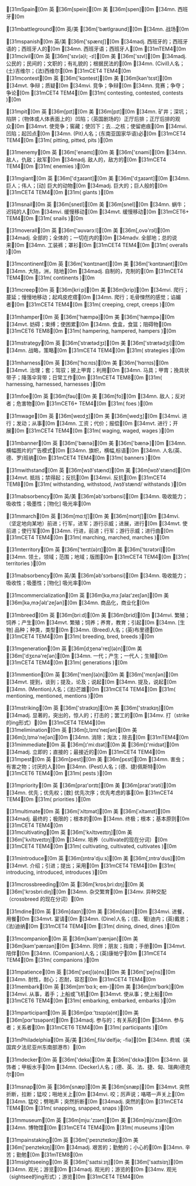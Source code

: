 [31mSpain[0m
英 [36m[spein][0m  美 [36m[spen][0m
[34mn. 西班牙[0m

[31mbattleground[0m
英/美 [36m['bætlɡraund][0m
[34mn. 战场[0m

[31mspanish[0m
英/美 [36m['spænɪʃ][0m
[34madj. 西班牙的；西班牙语的；西班牙人的[0m
[34mn. 西班牙语；西班牙人[0m
[31mTEM4[0m  
[31mcivil[0m
英 [36m['sɪv(ə)l; -ɪl][0m  美 [36m['sɪvl][0m
[34madj. 公民的；民间的；文职的；有礼貌的；根据民法的[0m
[34mn. (Civil)人名；(土)吉维尔；(法)西维尔[0m
[31mCET4 TEM4[0m  
[31mcontest[0m
英 [36m['kɒntest][0m  美 [36m[kən'tɛst][0m
[34mvt. 争辩；质疑[0m
[34mvi. 竞争；争辩[0m
[34mn. 竞赛；争夺；争论[0m
[31mCET4 TEM4[0m  [31m( contesting, contested, contests )[0m

[31mpit[0m
英 [36m[pɪt][0m  美 [36m[pɪt][0m
[34mn. 矿井；深坑；陷阱；（物体或人体表面上的）凹陷；（英国剧场的）正厅后排；正厅后排的观众[0m
[34mvt. 使竞争；窖藏；使凹下；去…之核；使留疤痕[0m
[34mvi. 凹陷；起凹点[0m
[34mn. (Pit)人名；(东南亚国家华语)必[0m
[31mCET4 TEM4[0m  [31m( pitting, pitted, pits )[0m

[31menemy[0m
英 [36m['enəmɪ][0m  美 [36m['ɛnəmi][0m
[34mn. 敌人，仇敌；敌军[0m
[34madj. 敌人的，敌方的[0m
[31mCET4 TEM4[0m  [31m( enemies )[0m

[31mgiant[0m
英 [36m['dʒaɪənt][0m  美 [36m['dʒaɪənt][0m
[34mn. 巨人；伟人；[动] 巨大的动物[0m
[34madj. 巨大的；巨人般的[0m
[31mCET4 TEM4[0m  [31m( giants )[0m

[31msnail[0m
英 [36m[sneɪl][0m  美 [36m[snel][0m
[34mn. 蜗牛；迟钝的人[0m
[34mvi. 缓慢移动[0m
[34mvt. 缓慢移动[0m
[31mCET6+ TEM4[0m  [31m( snails )[0m

[31moverall[0m
英 [36m['əʊvərɔːl][0m  美 [36m[,ovə'rɔl][0m
[34madj. 全部的；全体的；一切在内的[0m
[34madv. 全部地；总的说来[0m
[34mn. 工装裤；罩衫[0m
[31mCET4 TEM4[0m  [31m( overalls )[0m

[31mcontinent[0m
英 [36m['kɒntɪnənt][0m  美 [36m['kɑntɪnənt][0m
[34mn. 大陆，洲，陆地[0m
[34madj. 自制的，克制的[0m
[31mCET4 TEM4[0m  [31m( continents )[0m

[31mcreep[0m
英 [36m[kriːp][0m  美 [36m[krip][0m
[34mvi. 爬行；蔓延；慢慢地移动；起鸡皮疙瘩[0m
[34mn. 爬行；毛骨悚然的感觉；谄媚者[0m
[31mCET4 TEM4[0m  [31m( creeping, crept, creeps )[0m

[31mhamper[0m
英 [36m['hæmpə][0m  美 [36m['hæmpɚ][0m
[34mvt. 妨碍；束缚；使困累[0m
[34mn. 食盒，食篮；阻碍物[0m
[31mCET6 TEM8[0m  [31m( hampering, hampered, hampers )[0m

[31mstrategy[0m
英 [36m[ˈstrætədʒɪ][0m  美 [36m['strætədʒi][0m
[34mn. 战略，策略[0m
[31mCET4 TEM4[0m  [31m( strategies )[0m

[31mharness[0m
英 [36m['hɑːnɪs][0m  美 [36m['hɑrnɪs][0m
[34mvt. 治理；套；驾驭；披上甲胄；利用[0m
[34mn. 马具；甲胄；挽具状带子；降落伞背带；日常工作[0m
[31mCET4 TEM8[0m  [31m( harnessing, harnessed, harnesses )[0m

[31mfoe[0m
英 [36m[fəʊ][0m  美 [36m[fo][0m
[34mn. 敌人；反对者；危害物[0m
[31mCET6+ TEM4[0m  [31m( foes )[0m

[31mwage[0m
英 [36m[weɪdʒ][0m  美 [36m[wedʒ][0m
[34mvi. 进行；发动；从事[0m
[34mn. 工资；代价；报偿[0m
[34mvt. 进行；开展[0m
[31mCET4 TEM4[0m  [31m( waging, waged, wages )[0m

[31mbanner[0m
英 [36m['bænə][0m  美 [36m['bænɚ][0m
[34mn. 横幅图片的广告模式[0m
[34mn. 旗帜，横幅,标语[0m
[34mn. 人名(英、德、罗)班纳[0m
[31mCET4 TEM4[0m  [31m( banners )[0m

[31mwithstand[0m
英 [36m[wɪð'stænd][0m  美 [36m[wɪð'stænd][0m
[34mvt. 抵挡；禁得起；反抗[0m
[34mvi. 反抗[0m
[31mCET4 TEM8[0m  [31m( withstanding, withstood, /wɪðˈstænd/ withstands )[0m

[31mabsorbency[0m
英/美 [36m[əb'sɔrbənsi][0m
[34mn. 吸收能力；吸收性；吸墨性；[物化] 吸光率[0m

[31mmarch[0m
英 [36m[mɑːtʃ][0m  美 [36m[mɑrtʃ][0m
[34mvi. （坚定地向某地）前进；行军，进军；游行示威；进展，进行[0m
[34mvt. 使前进；使行军[0m
[34mn. 行进，前进；行军；游行示威；进行曲[0m
[31mCET4 TEM4[0m  [31m( marching, marched, marches )[0m

[31mterritory[0m
英 [36m['terɪt(ə)rɪ][0m  美 [36m['tɛrətɔri][0m
[34mn. 领土，领域；范围；地域；版图[0m
[31mCET4 TEM4[0m  [31m( territories )[0m

[31mabsorbency[0m
英/美 [36m[əb'sɔrbənsi][0m
[34mn. 吸收能力；吸收性；吸墨性；[物化] 吸光率[0m

[31mcommercialization[0m
英 [36m[kə,mɜːʃəlaɪ'zeɪʃən][0m  美 [36m[kə,mɝʃəlɪ'zeʃən][0m
[34mn. 商品化，商业化[0m

[31mbreed[0m
英 [36m[briːd][0m  美 [36m[brid][0m
[34mvi. 繁殖；饲养；产生[0m
[34mvt. 繁殖；饲养；养育，教育；引起[0m
[34mn. [生物] 品种；种类，类型[0m
[34mn. (Breed)人名；(英)布里德[0m
[31mCET4 TEM4[0m  [31m( breeding, bred, breeds )[0m

[31mgeneration[0m
英 [36m[dʒenə'reɪʃ(ə)n][0m  美 [36m['dʒɛnə'reʃən][0m
[34mn. 一代；产生；一代人；生殖[0m
[31mCET4 TEM4[0m  [31m( generations )[0m

[31mmention[0m
英 [36m['menʃ(ə)n][0m  美 [36m['mɛnʃən][0m
[34mvt. 提到，谈到；提及，论及；说起[0m
[34mn. 提及，说起[0m
[34mn. (Mention)人名；(法)芒雄[0m
[31mCET4 TEM4[0m  [31m( mentioning, mentioned, mentions )[0m

[31mstriking[0m
英 [36m['straɪkɪŋ][0m  美 [36m['straɪkɪŋ][0m
[34madj. 显著的，突出的，惊人的；打击的；罢工的[0m
[34mv. 打（strike的ing形式）[0m
[31mCET4 TEM4[0m  
[31melimination[0m
英 [36m[ɪ,lɪmɪ'neɪʃən][0m  美 [36m[ɪ,lɪmə'neʃən][0m
[34mn. 消除；淘汰；除去[0m
[31mTEM4[0m  
[31mimmediate[0m
英 [36m[ɪ'miːdɪət][0m  美 [36m[ɪ'midɪət][0m
[34madj. 立即的；直接的；最接近的[0m
[31mCET4 TEM4[0m  
[31mpest[0m
英 [36m[pest][0m  美 [36m[pɛst][0m
[34mn. 害虫；有害之物；讨厌的人[0m
[34mn. (Pest)人名；(德、捷)佩斯特[0m
[31mCET6 TEM4[0m  [31m( pests )[0m

[31mpriority[0m
英 [36m[praɪ'ɒrɪtɪ][0m  美 [36m[praɪ'ɔrəti][0m
[34mn. 优先；优先权；[数] 优先次序；优先考虑的事[0m
[31mCET4 TEM4[0m  [31m( priorities )[0m

[31multimate[0m
英 [36m['ʌltɪmət][0m  美 [36m[ˈʌltəmɪt][0m
[34madj. 最终的；极限的；根本的[0m
[34mn. 终极；根本；基本原则[0m
[31mCET4 TEM4[0m  
[31mcultivating[0m
英 [36m['kʌltɪveɪtɪŋ][0m  美 [36m['kʌltɪveɪtɪŋ][0m
[34mv. 培养（cultivate的现在分词）[0m
[31mCET4 TEM4[0m  [31m( cultivating, cultivated, cultivates )[0m

[31mintroduce[0m
英 [36m[ɪntrə'djuːs][0m  美 [36m[ˌɪntrə'dus][0m
[34mvt. 介绍；引进；提出；采用[0m
[31mCET4 TEM4[0m  [31m( introducing, introduced, introduces )[0m

[31mcrossbreeding[0m
英 [36m[ˈkrɒsˌbriːdɪŋ][0m  美 [36m['krɔsbri:diŋ][0m
[34mn. 杂交繁育[0m
[34mv. 异种交配（crossbreed 的现在分词）[0m

[31mdine[0m
英 [36m[daɪn][0m  美 [36m[daɪn][0m
[34mvi. 进餐，用餐[0m
[34mvt. 宴请[0m
[34mn. (Dine)人名；(意、葡)迪内；(英)戴恩；(法)迪纳[0m
[31mCET4 TEM4[0m  [31m( dining, dined, dines )[0m

[31mcompanion[0m
英 [36m[kəm'pænjən][0m  美 [36m[kəm'pænɪən][0m
[34mn. 同伴；朋友；指南；手册[0m
[34mvt. 陪伴[0m
[34mn. (Companion)人名；(英)康帕宁[0m
[31mCET4 TEM4[0m  [31m( companions )[0m

[31mpatience[0m
英 [36m['peɪʃ(ə)ns][0m  美 [36m['peʃns][0m
[34mn. 耐性，耐心；忍耐，容忍[0m
[31mCET4 TEM4[0m  
[31membark[0m
英 [36m[ɪm'bɑːk; em-][0m  美 [36m[ɪm'bɑrk][0m
[34mvi. 从事，着手；上船或飞机[0m
[34mvt. 使从事；使上船[0m
[31mCET6 TEM4[0m  [31m( embarking, embarked, embarks )[0m

[31mparticipant[0m
英 [36m[pɑː'tɪsɪp(ə)nt][0m  美 [36m[pɑr'tɪsəpənt][0m
[34madj. 参与的；有关系的[0m
[34mn. 参与者；关系者[0m
[31mCET6 TEM4[0m  [31m( participants )[0m

[31mPhiladelphia[0m
英/美 [36m[,filə'delfjə; -fiə][0m
[34mn. 费城（美国宾夕法尼亚州东南部港市）[0m

[31mdecker[0m
英 [36m['dekə][0m  美 [36m['dɛkɚ][0m
[34mn. 装饰者；甲板水手[0m
[34mn. (Decker)人名；(德、英、法、捷、匈、瑞典)德克尔[0m

[31msnap[0m
英 [36m[snæp][0m  美 [36m[snæp][0m
[34mvt. 突然折断，拉断；猛咬；啪地关上[0m
[34mvi. 咬；厉声说；咯嗒一声关上[0m
[34mn. 猛咬；劈啪声；突然折断[0m
[34madj. 突然的[0m
[31mCET4 TEM4[0m  [31m( snapping, snapped, snaps )[0m

[31mmuseum[0m
英 [36m[mjuː'zɪəm][0m  美 [36m[mjuˈzɪəm][0m
[34mn. 博物馆[0m
[31mCET4 TEM4[0m  [31m( museums )[0m

[31mpainstaking[0m
英 [36m['peɪnzteɪkɪŋ][0m  美 [36m['penztekɪŋ][0m
[34madj. 艰苦的；勤勉的；小心的[0m
[34mn. 辛苦；勤勉[0m
[31mTEM8[0m  
[31msightseeing[0m
英 [36m['saɪtsiːɪŋ][0m  美 [36m['saɪtsiɪŋ][0m
[34mn. 观光；游览[0m
[34madj. 观光的；游览的[0m
[34mv. 观光（sightsee的ing形式）；游览[0m
[31mCET4 TEM4[0m  

